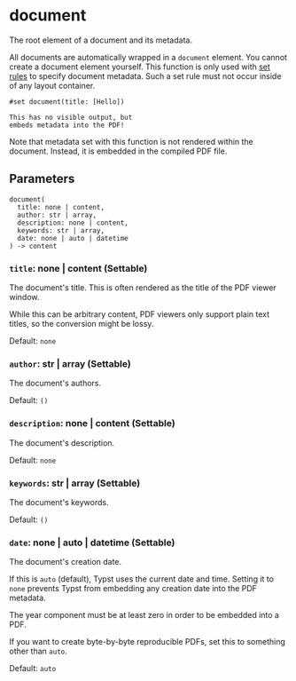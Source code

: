 # document

The root element of a document and its metadata.

All documents are automatically wrapped in a `document` element. You cannot create a document element yourself. This function is only used with [set rules](/docs/reference/styling/#set-rules) to specify document metadata. Such a set rule must not occur inside of any layout container.

```typst
#set document(title: [Hello])

This has no visible output, but
embeds metadata into the PDF!
```

Note that metadata set with this function is not rendered within the document. Instead, it is embedded in the compiled PDF file.

## Parameters

```
document(
  title: none | content,
  author: str | array,
  description: none | content,
  keywords: str | array,
  date: none | auto | datetime
) -> content
```

### `title`: none | content (Settable)

The document's title. This is often rendered as the title of the PDF viewer window.

While this can be arbitrary content, PDF viewers only support plain text titles, so the conversion might be lossy.

Default: `none`

### `author`: str | array (Settable)

The document's authors.

Default: `()`

### `description`: none | content (Settable)

The document's description.

Default: `none`

### `keywords`: str | array (Settable)

The document's keywords.

Default: `()`

### `date`: none | auto | datetime (Settable)

The document's creation date.

If this is `auto` (default), Typst uses the current date and time. Setting it to `none` prevents Typst from embedding any creation date into the PDF metadata.

The year component must be at least zero in order to be embedded into a PDF.

If you want to create byte-by-byte reproducible PDFs, set this to something other than `auto`.

Default: `auto`
